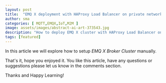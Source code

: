 ```yaml
---
layout: post
title:  "EMQ X deployment with HAProxy Load Balancer on private network"
author: sma
categories: [ MQTT,EMQX,IoT,M2M ]
image: assets/images/abstract-ai-art-373543.jpg
description: "How to deploy EMQ X cluster with HAProxy Load Balancer on private network?"
tags: [featured]
---
```


In this article we will explore how to setup *EMQ X Broker Cluster* manually.



That's it, hope you enjoyed it. You like this article, have any questions or suggestions please let us know in the comments section.

Thanks and Happy Learning!
